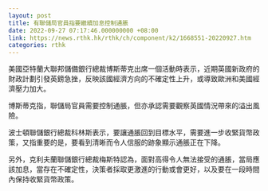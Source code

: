 ```yaml
---
layout: post
title: 有聯儲局官員指要繼續加息控制通脹
date: 2022-09-27 07:17:46.000000000 +08:00
link: https://news.rthk.hk/rthk/ch/component/k2/1668551-20220927.htm
categories: rthk
---
```


美國亞特蘭大聯邦儲備銀行總裁博斯蒂克出席一個活動時表示，近期英國新政府的財政計劃引發英鎊急挫，反映該國經濟方向的不確定性上升，或導致歐洲和美國經濟壓力加大。

博斯蒂克指，聯儲局官員需要控制通脹，但亦承認需要觀察英國情況帶來的溢出風險。

波士頓聯儲銀行總裁科林斯表示，要讓通脹回到目標水平，需要進一步收緊貨幣政策，又指重要的是，要看到清晰而令人信服的跡象顯示通脹正在下降。

另外，克利夫蘭聯儲銀行總裁梅斯特認為，面對高得令人無法接受的通脹，當局應該加息，當存在不確定性，決策者採取更激進的行動或會更好，以及要在一段時間內保持收緊貨幣政策。
